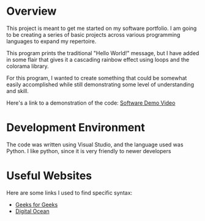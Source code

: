 # Overview

This project is meant to get me started on my software portfolio. I am going to be creating a series of basic projects across various programming languages to expand my repertoire.

This program prints the traditional "Hello World!" message, but I have added in some flair that gives it a cascading rainbow effect using loops and the colorama library.

For this program, I wanted to create something that could be somewhat easily accomplished while still demonstrating some level of understanding and skill.

Here's a link to a demonstration of the code:
[Software Demo Video](https://youtu.be/ta2el-AaXuY)

# Development Environment

The code was written using Visual Studio, and the language used was Python. I like python, since it is very friendly to newer developers


# Useful Websites

Here are some links I used to find specific syntax:
* [Geeks for Geeks](https://www.geeksforgeeks.org/python/print-colors-python-terminal/)
* [Digital Ocean](https://www.digitalocean.com/community/tutorials/python-time-sleep)